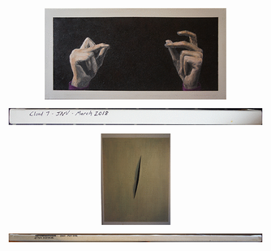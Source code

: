 <p align="center">
<a href="fullPics/cloud7.JPG"> <img src="thumbs/cloud7.gif"> </a>
</p>

<p align="center">
<img src="thumbs/cloud7Text.gif">
</p>

<p align="center">
<a href="fullPics/fontana.JPG"> <img src="thumbs/fontana.gif"> </a>
</p>

<p align="center">
<img src="thumbs/fontanaText.gif">
</p>
